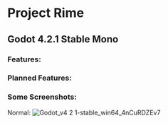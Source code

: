 # Project Rime
## Godot 4.2.1 Stable Mono



### Features:


### Planned Features:

### Some Screenshots:

Normal:
![Godot_v4 2 1-stable_win64_4nCuRDZEv7](https://github.com/ItsKorin/Godot-Post-Process-Plugin/assets/92170697/b2d2a33a-aa9d-4217-92d2-4b6827eb9298)

